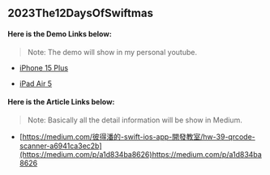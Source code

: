## 2023The12DaysOfSwiftmas

#### Here is the Demo Links below:

> Note: The demo will show in my personal youtube.

* [iPhone 15 Plus](https://youtube.com/shorts/KPv8frqtiX0?si=Qs_o_6T9g4wHFIFH)

* [iPad Air 5](https://www.youtube.com/shorts/HNAE1h9UVko)

  
#### Here is the Article Links below:

> Note: Basically all the detail information will be show in Medium.

* [https://medium.com/彼得潘的-swift-ios-app-開發教室/hw-39-qrcode-scanner-a6941ca3ec2b](https://medium.com/p/a1d834ba8626)https://medium.com/p/a1d834ba8626

